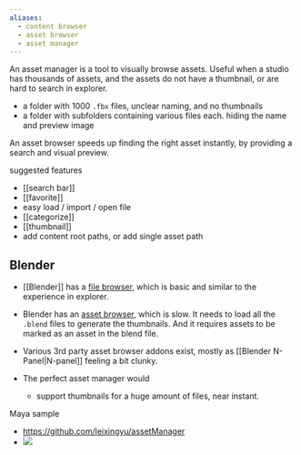 ```yaml
---
aliases:
  - content browser
  - asset browser
  - asset manager
---
```


An asset manager is a tool to visually browse assets.
Useful when a studio has thousands of assets, and the assets do not have a thumbnail, or are hard to search in explorer.

- a folder with 1000 `.fbx` files, unclear naming, and no thumbnails
- a folder with subfolders containing various files each. hiding the name and preview image

An asset browser speeds up finding the right asset instantly, by providing a search and visual preview.

suggested features
- [[search bar]]
- [[favorite]]
- easy load / import / open file
- [[categorize]]
- [[thumbnail]]
- add content root paths, or add single asset path
## Blender
- [[Blender]] has a [file browser](https://docs.blender.org/manual/en/latest/editors/file_browser.html), which is basic and similar to the experience in explorer.
- Blender has an [asset browser](https://docs.blender.org/manual/en/latest/editors/asset_browser.html), which is slow. It needs to load all the `.blend` files to generate the thumbnails. And it requires assets to be marked as an asset in the blend file.
- Various 3rd party asset browser addons exist, mostly as [[Blender  N-Panel|N-panel]] feeling a bit clunky.

- The perfect asset manager would 
	- support thumbnails for a huge amount of files, near instant.

Maya sample 
- https://github.com/leixingyu/assetManager
- ![](https://camo.githubusercontent.com/006e0040774a22ec0f66a59adadde3a47d6bbf801b1249b9ab9a004e9cc463d6/68747470733a2f2f692e696d6775722e636f6d2f473455644479342e706e67)
